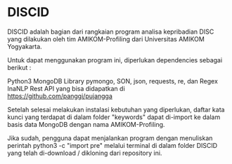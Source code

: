 # DISCID

DISCID adalah bagian dari rangkaian program analisa kepribadian DISC yang dilakukan oleh tim AMIKOM-Profiling dari Universitas AMIKOM Yogyakarta.

Untuk dapat menggunakan program ini, diperlukan dependencies sebagai berikut :

Python3
MongoDB
Library pymongo, SON, json, requests, re, dan Regex
InaNLP Rest API yang bisa didapatkan di https://github.com/panggi/pujangga

Setelah selesai melakukan instalasi kebutuhan yang diperlukan, daftar kata kunci yang terdapat di dalam folder "keywords" dapat di-import ke dalam basis data MongoDB dengan nama AMIKOM-Profiling.

Jika sudah, pengguna dapat menjalankan program dengan menuliskan perintah
python3 -c "import pre"
melalui terminal di dalam folder DISCID yang telah di-download / dikloning dari repository ini.
